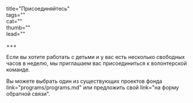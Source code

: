 title="Присоединяйтесь"   
tags=""   
cat=""   
thumb=""   
lead=""  

+++

Если вы хотите работать с детьми и у вас есть несколько свободных часов в неделю, мы приглашаем вас присоединиться к волонтерской команде.

Вы можете выбрать один из существующих проектов фонда link="programs/programs.md" или предложить свой link="на форму обратной связи".  